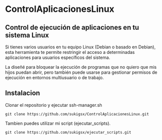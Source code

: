 # ControlAplicacionesLinux

## Control de ejecución de aplicaciones en tu sistema Linux

Si tienes varios usuarios en tu equipo Linux (Debian o basado en Debian), esta herramienta te permite restringir el acceso a determinadas aplicaciones para usuarios específicos del sistema.

La diseñé para bloquear la ejecución de programas que no quiero que mis hijos puedan abrir, pero también puede usarse para gestionar permisos de ejecución en entornos multiusuario o de trabajo.

## Instalacion
Clonar el repositorio y ejecutar ssh-manager.sh

```
git clone https://github.com/sukigsx/ControlAplicacionesLinux.git
```

Tambien puedes utilizar mi script (ejecutar_scripts).

```
git clone https://github.com/sukigsx/ejecutar_scripts.git
```
